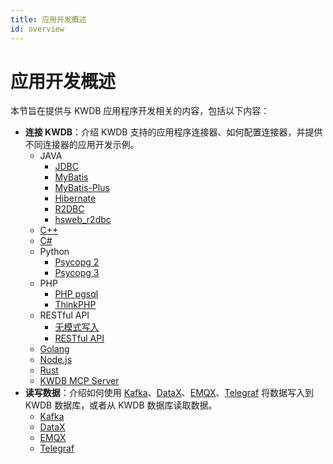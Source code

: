 ```yaml
---
title: 应用开发概述
id: overview
---
```


# 应用开发概述

本节旨在提供与 KWDB 应用程序开发相关的内容，包括以下内容：

- **连接 KWDB**：介绍 KWDB 支持的应用程序连接器、如何配置连接器，并提供不同连接器的应用开发示例。
  - JAVA
    - [JDBC](./connect-kaiwudb/java/connect-jdbc.md)
    - [MyBatis](./connect-kaiwudb/java/connect-mybatis.md)
    - [MyBatis-Plus](./connect-kaiwudb/java/connect-mybatis-plus.md)
    - [Hibernate](./connect-kaiwudb/java/connect-hibernate.md)
    - [R2DBC](./connect-kaiwudb/java/connect-r2dbc.md)
    - [hsweb_r2dbc](./connect-kaiwudb/java/connect-hsweb-r2dbc.md)
  - [C++](./connect-kaiwudb/c-plus-plus/connect-odbc.md)
  - [C#](./connect-kaiwudb/c-sharp/connect-npgsql.md)
  - Python
    - [Psycopg 2](./connect-kaiwudb/python/connect-psycopg2.md)
    - [Psycopg 3](./connect-kaiwudb/python/connect-psycopg3.md)
  - PHP
    - [PHP pgsql](./connect-kaiwudb/php/connect-php-pgsql.md)
    - [ThinkPHP](./connect-kaiwudb/php/connect-thinkphp.md)
  - RESTful API
    - [无模式写入](./connect-kaiwudb/restful-api/schemaless-writing.md)
    - [RESTful API](./connect-kaiwudb/restful-api/connect-restful-api.md)
  - [Golang](./connect-kaiwudb/golang/connect-pgx.md)
  - [Node.js](./connect-kaiwudb/node-js/connect-knex.md)
  - [Rust](./connect-kaiwudb/rust/connect-rust.md)
  - [KWDB MCP Server](./connect-kaiwudb/kwdb-mcp-server/connect-kwdb-mcp-server.md)
- **读写数据**：介绍如何使用 [Kafka](https://kafka.apache.org/)、[DataX](https://github.com/alibaba/DataX)、[EMQX](https://www.emqx.io/)、[Telegraf](https://www.influxdata.com/time-series-platform/telegraf/) 将数据写入到 KWDB 数据库，或者从 KWDB 数据库读取数据。
  - [Kafka](./read-write-data/kafka.md)
  - [DataX](./read-write-data/datax.md)
  - [EMQX](./read-write-data/emqx.md)
  - [Telegraf](./read-write-data/telegraf.md)
